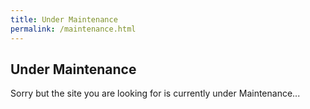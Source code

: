 ```yaml
---
title: Under Maintenance
permalink: /maintenance.html
---
```

<!-- 
v1.2.110 pages/static/maintenance.md
VNEXT should this be converted to a include with 404 etc
VNEXT vNext Fix the border 
-->

<section class = "container" id = "404">
    <i class = "display-1 bi bi-wrench-adjustable-circle-fill p-5 d-flex justify-content-center"></i>
    <div class = "row">
    <div class = "col-3 text-end"><h1>Under Maintenance</h1></div>
    <div class = "col-sm-9"> <p class = "h4 border-start border-dark border-3 font-weight-normal lead px-3" >Sorry but the site you are looking for is currently under Maintenance...</p></div>
    </div>
</section>
